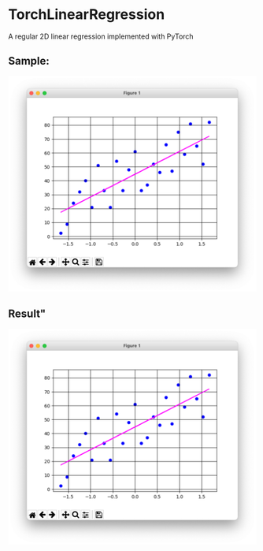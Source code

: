 # TorchLinearRegression
A regular 2D linear regression implemented with PyTorch

## Sample:
![alt text](https://github.com/YaKalmar0/TorchLinearRegression/blob/main/Result.png)

## Result"
![alt text](https://github.com/YaKalmar0/TorchLinearRegression/blob/main/Result.png)

